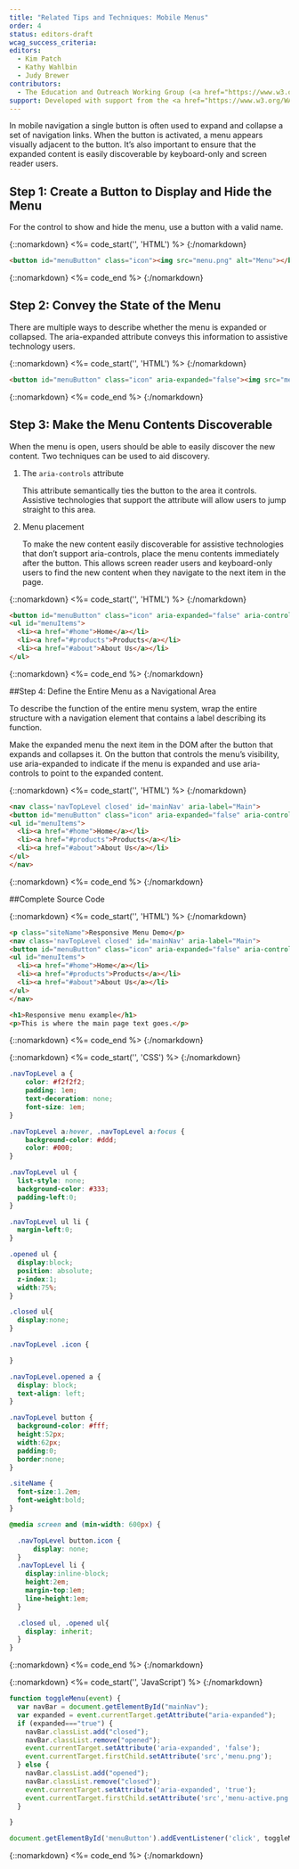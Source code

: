 ```yaml
---
title: "Related Tips and Techniques: Mobile Menus"
order: 4
status: editors-draft
wcag_success_criteria:
editors:
  - Kim Patch
  - Kathy Wahlbin
  - Judy Brewer
contributors:
  - The Education and Outreach Working Group (<a href="https://www.w3.org/WAI/EO/">EOWG</a>)
support: Developed with support from the <a href="https://www.w3.org/WAI/WCAGTA/">U.S. Access Board, WCAG TA Project</a>
---
```


In mobile navigation a single button is often used to expand and collapse a set of navigation links. When the button is activated, a menu appears visually adjacent to the button. It’s also important to ensure that the expanded content is easily discoverable by keyboard-only and screen reader users.

## Step 1: Create a Button to Display and Hide the Menu

For the control to show and hide the menu, use a button with a valid name.

{::nomarkdown}
<%= code_start('', 'HTML') %>
{:/nomarkdown}

~~~html
<button id="menuButton" class="icon"><img src="menu.png" alt="Menu"></button>
~~~

{::nomarkdown}
<%= code_end %>
{:/nomarkdown}

## Step 2: Convey the State of the Menu

There are multiple ways to describe whether the menu is expanded or collapsed. The aria-expanded attribute conveys this information to assistive technology users.

{::nomarkdown}
<%= code_start('', 'HTML') %>
{:/nomarkdown}

~~~html
<button id="menuButton" class="icon" aria-expanded="false"><img src="menu.png" alt="Menu"></button>
~~~

{::nomarkdown}
<%= code_end %>
{:/nomarkdown}

## Step 3: Make the Menu Contents Discoverable

When the menu is open, users should be able to easily discover the new content. Two techniques can be used to aid discovery.

1. The `aria-controls` attribute

   This attribute semantically ties the button to the area it controls. Assistive technologies that support the attribute will allow users to jump straight to this area.

2. Menu placement

   To make the new content easily discoverable for assistive technologies that don’t support aria-controls, place the menu contents immediately after the button. This allows screen reader users and keyboard-only users to find the new content when they navigate to the next item in the page.

{::nomarkdown}
<%= code_start('', 'HTML') %>
{:/nomarkdown}

~~~html
<button id="menuButton" class="icon" aria-expanded="false" aria-controls="menuItems"><img src="menu.png" alt="Menu"></button>
<ul id="menuItems">
  <li><a href="#home">Home</a></li>
  <li><a href="#products">Products</a></li>
  <li><a href="#about">About Us</a></li>
</ul>
~~~

{::nomarkdown}
<%= code_end %>
{:/nomarkdown}


##Step 4: Define the Entire Menu as a Navigational Area

To describe the function of the entire menu system, wrap the entire structure with a navigation element that contains a label describing its function.

Make the expanded menu the next item in the DOM after the button that expands and collapses it. On the button that controls the menu’s visibility, use aria-expanded to indicate if the menu is expanded and use aria-controls to point to the expanded content.

{::nomarkdown}
<%= code_start('', 'HTML') %>
{:/nomarkdown}

~~~html
<nav class='navTopLevel closed' id='mainNav' aria-label="Main">
<button id="menuButton" class="icon" aria-expanded="false" aria-controls="menuItems"><img src="menu.png" alt="Menu"></button>
<ul id="menuItems">
  <li><a href="#home">Home</a></li>
  <li><a href="#products">Products</a></li>
  <li><a href="#about">About Us</a></li>
</ul>
</nav>
~~~

{::nomarkdown}
<%= code_end %>
{:/nomarkdown}

##Complete Source Code

{::nomarkdown}
<%= code_start('', 'HTML') %>
{:/nomarkdown}

~~~html
<p class="siteName">Responsive Menu Demo</p>
<nav class='navTopLevel closed' id='mainNav' aria-label="Main">
<button id="menuButton" class="icon" aria-expanded="false" aria-controls="menuItems"><img src="menu.png" alt="Menu"></button>
<ul id="menuItems">
  <li><a href="#home">Home</a></li>
  <li><a href="#products">Products</a></li>
  <li><a href="#about">About Us</a></li>
</ul>
</nav>

<h1>Responsive menu example</h1>
<p>This is where the main page text goes.</p>
~~~

{::nomarkdown}
<%= code_end %>
{:/nomarkdown}

{::nomarkdown}
<%= code_start('', 'CSS') %>
{:/nomarkdown}

~~~css
.navTopLevel a {
    color: #f2f2f2;
    padding: 1em;
    text-decoration: none;
    font-size: 1em;
}

.navTopLevel a:hover, .navTopLevel a:focus {
    background-color: #ddd;
    color: #000;
}

.navTopLevel ul {
  list-style: none;
  background-color: #333;
  padding-left:0;
}

.navTopLevel ul li {
  margin-left:0;
}

.opened ul {
  display:block;
  position: absolute;
  z-index:1;
  width:75%;
}

.closed ul{
  display:none;
}

.navTopLevel .icon {

}

.navTopLevel.opened a {
  display: block;
  text-align: left;
}

.navTopLevel button {
  background-color: #fff;
  height:52px;
  width:62px;
  padding:0;
  border:none;
}

.siteName {
  font-size:1.2em;
  font-weight:bold;
}

@media screen and (min-width: 600px) {

  .navTopLevel button.icon {
      display: none;
  }
  .navTopLevel li {
    display:inline-block;
    height:2em;
    margin-top:1em;
    line-height:1em;
  }

  .closed ul, .opened ul{
    display: inherit;
  }
}
~~~

{::nomarkdown}
<%= code_end %>
{:/nomarkdown}

{::nomarkdown}
<%= code_start('', 'JavaScript') %>
{:/nomarkdown}

~~~js
function toggleMenu(event) {
  var navBar = document.getElementById("mainNav");
  var expanded = event.currentTarget.getAttribute("aria-expanded");
  if (expanded==="true") {
    navBar.classList.add("closed");
    navBar.classList.remove("opened");
    event.currentTarget.setAttribute('aria-expanded', 'false');
    event.currentTarget.firstChild.setAttribute('src','menu.png');
  } else {
    navBar.classList.add("opened");
    navBar.classList.remove("closed");
    event.currentTarget.setAttribute('aria-expanded', 'true');
    event.currentTarget.firstChild.setAttribute('src','menu-active.png');
  }

}

document.getElementById('menuButton').addEventListener('click', toggleMenu, false);
~~~

{::nomarkdown}
<%= code_end %>
{:/nomarkdown}